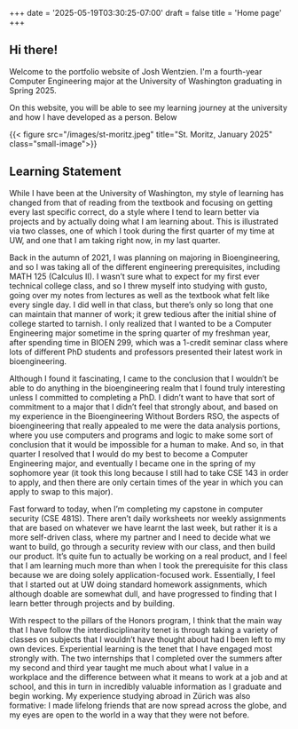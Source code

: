 +++
date = '2025-05-19T03:30:25-07:00'
draft = false
title = 'Home page'
+++

## Hi there!

Welcome to the portfolio website of Josh Wentzien. I'm a fourth-year Computer
Engineering major at the University of Washington graduating in Spring 2025.

On this website, you will be able to see my learning journey at the university
and how I have developed as a person. Below

{{< figure src="/images/st-moritz.jpeg" title="St. Moritz, January 2025" class="small-image">}}

## Learning Statement

While I have been at the University of Washington, my style of learning has
changed from that of reading from the textbook and focusing on getting every
last specific correct, do a style where I tend to learn better via projects and
by actually doing what I am learning about. This is illustrated via two classes,
one of which I took during the first quarter of my time at UW, and one that I am
taking right now, in my last quarter.

Back in the autumn of 2021, I was planning on majoring in Bioengineering, and so
I was taking all of the different engineering prerequisites, including MATH 125
(Calculus II). I wasn’t sure what to expect for my first ever technical college
class, and so I threw myself into studying with gusto, going over my notes from
lectures as well as the textbook what felt like every single day. I did well in
that class, but there’s only so long that one can maintain that manner of work;
it grew tedious after the initial shine of college started to tarnish. I only
realized that I wanted to be a Computer Engineering major sometime in the spring
quarter of my freshman year, after spending time in BIOEN 299, which was a
1-credit seminar class where lots of different PhD students and professors
presented their latest work in bioengineering.

Although I found it fascinating, I came to the conclusion that I wouldn’t be
able to do anything in the bioengineering realm that I found truly interesting
unless I committed to completing a PhD. I didn’t want to have that sort of
commitment to a major that I didn’t feel that strongly about, and based on my
experience in the Bioengineering Without Borders RSO, the aspects of
bioengineering that really appealed to me were the data analysis portions, where
you use computers and programs and logic to make some sort of conclusion that it
would be impossible for a human to make. And so, in that quarter I resolved that
I would do my best to become a Computer Engineering major, and eventually I
became one in the spring of my sophomore year (it took this long because I still
had to take CSE 143 in order to apply, and then there are only certain times of
the year in which you can apply to swap to this major).

Fast forward to today, when I’m completing my capstone in computer security (CSE
481S). There aren’t daily worksheets nor weekly assignments that are based on
whatever we have learnt the last week, but rather it is a more self-driven
class, where my partner and I need to decide what we want to build, go through a
security review with our class, and then build our product. It’s quite fun to
actually be working on a real product, and I feel that I am learning much more
than when I took the prerequisite for this class because we are doing solely
application-focused work. Essentially, I feel that I started out at UW doing
standard homework assignments, which although doable are somewhat dull, and have
progressed to finding that I learn better through projects and by building.

With respect to the pillars of the Honors program, I think that the main way
that I have follow the interdisciplinarity tenet is through taking a variety of
classes on subjects that I wouldn’t have thought about had I been left to my own
devices. Experiential learning is the tenet that I have engaged most strongly
with. The two internships that I completed over the summers after my second and
third year taught me much about what I value in a workplace and the difference
between what it means to work at a job and at school, and this in turn in
incredibly valuable information as I graduate and begin working. My experience
studying abroad in Zürich was also formative: I made lifelong friends that are
now spread across the globe, and my eyes are open to the world in a way that
they were not before.
